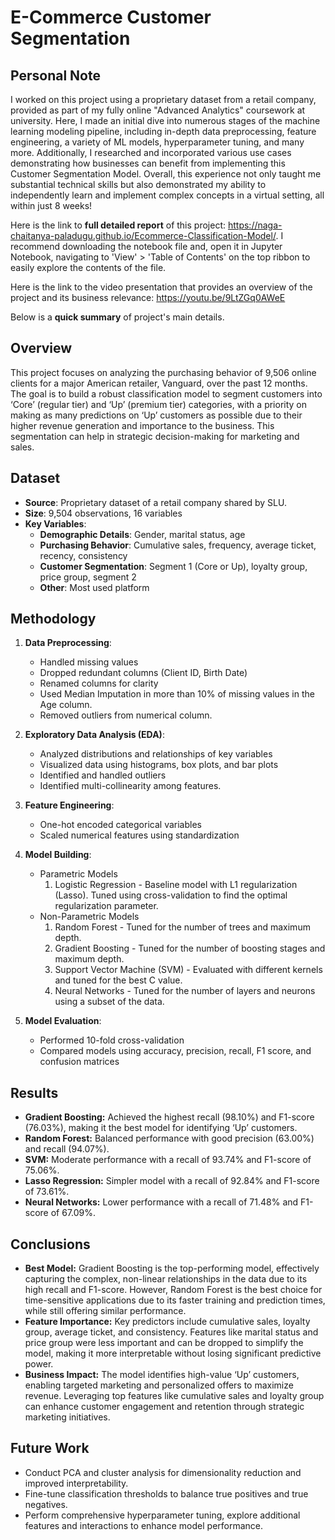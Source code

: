 # E-Commerce Customer Segmentation
## Personal Note
 I worked on this project using a proprietary dataset from a retail company, provided as part of my fully online "Advanced Analytics" coursework at university. Here, I made an initial dive into numerous stages of the machine learning modeling pipeline, including in-depth data preprocessing, feature engineering, a variety of ML models, hyperparameter tuning, and many more. Additionally, I researched and incorporated various use cases demonstrating how businesses can benefit from implementing this Customer Segmentation Model. Overall, this experience not only taught me substantial technical skills but also demonstrated my ability to independently learn and implement complex concepts in a virtual setting, all within just 8 weeks!

Here is the link to **full detailed report** of this project: https://naga-chaitanya-paladugu.github.io/Ecommerce-Classification-Model/. I recommend downloading the notebook file and, open it in Jupyter Notebook, navigating to 'View' > 'Table of Contents' on the top ribbon to easily explore the contents of the file. 

Here is the link to the video presentation that provides an overview of the project and its business relevance: https://youtu.be/9LtZGq0AWeE

Below is a **quick summary** of project's main details. 
## Overview
This project focuses on analyzing the purchasing behavior of 9,506 online clients for a major American retailer, Vanguard, over the past 12 months. The goal is to build a robust classification model to segment customers into ‘Core’ (regular tier) and ‘Up’ (premium tier) categories, with a priority on making as many predictions on ‘Up’ customers as possible due to their higher revenue generation and importance to the business. This segmentation can help in strategic decision-making for marketing and sales.
## Dataset
- **Source**: Proprietary dataset of a retail company shared by SLU.
- **Size**: 9,504 observations, 16 variables
- **Key Variables**:
  - **Demographic Details**: Gender, marital status, age
  - **Purchasing Behavior**: Cumulative sales, frequency, average ticket, recency, consistency
  - **Customer Segmentation**: Segment 1 (Core or Up), loyalty group, price group, segment 2
  - **Other**: Most used platform

## Methodology
1. **Data Preprocessing**:
   - Handled missing values
   - Dropped redundant columns (Client ID, Birth Date)
   - Renamed columns for clarity
   - Used Median Imputation in more than 10% of missing values in the Age column.
   - Removed outliers from numerical column.

2. **Exploratory Data Analysis (EDA)**:
   - Analyzed distributions and relationships of key variables
   - Visualized data using histograms, box plots, and bar plots
   - Identified and handled outliers
   - Identified multi-collinearity among features.

3. **Feature Engineering**:
   - One-hot encoded categorical variables
   - Scaled numerical features using standardization

4. **Model Building**:
   - Parametric Models
      1. Logistic Regression - Baseline model with L1 regularization (Lasso). Tuned using cross-validation to find the optimal regularization parameter.
   - Non-Parametric Models
     1. Random Forest - Tuned for the number of trees and maximum depth.
     2. Gradient Boosting - Tuned for the number of boosting stages and maximum depth.
     3. Support Vector Machine (SVM) - Evaluated with different kernels and tuned for the best C value.
     4. Neural Networks - Tuned for the number of layers and neurons using a subset of the data.
5. **Model Evaluation**:
   - Performed 10-fold cross-validation
   - Compared models using accuracy, precision, recall, F1 score, and confusion matrices

## Results
- **Gradient Boosting:** Achieved the highest recall (98.10%) and F1-score (76.03%), making it the best model for identifying ‘Up’ customers.
- **Random Forest:** Balanced performance with good precision (63.00%) and recall (94.07%).
- **SVM:** Moderate performance with a recall of 93.74% and F1-score of 75.06%.
- **Lasso Regression:** Simpler model with a recall of 92.84% and F1-score of 73.61%.
- **Neural Networks:** Lower performance with a recall of 71.48% and F1-score of 67.09%.

## Conclusions
- **Best Model:** Gradient Boosting is the top-performing model, effectively capturing the complex, non-linear relationships in the data due to its high recall and F1-score. However, Random Forest is the best choice for time-sensitive applications due to its faster training and prediction times, while still offering similar performance.
- **Feature Importance:** Key predictors include cumulative sales, loyalty group, average ticket, and consistency. Features like marital status and price group were less important and can be dropped to simplify the model, making it more interpretable without losing significant predictive power.
- **Business Impact:** The model identifies high-value ‘Up’ customers, enabling targeted marketing and personalized offers to maximize revenue. Leveraging top features like cumulative sales and loyalty group can enhance customer engagement and retention through strategic marketing initiatives.
## Future Work
- Conduct PCA and cluster analysis for dimensionality reduction and improved interpretability.
- Fine-tune classification thresholds to balance true positives and true negatives.
- Perform comprehensive hyperparameter tuning, explore additional features and interactions to enhance model performance.

